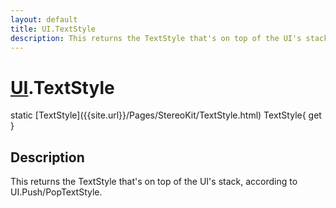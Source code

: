 ```yaml
---
layout: default
title: UI.TextStyle
description: This returns the TextStyle that's on top of the UI's stack, according to UI.Push/PopTextStyle.
---
```

# [UI]({{site.url}}/Pages/StereoKit/UI.html).TextStyle

<div class='signature' markdown='1'>
static [TextStyle]({{site.url}}/Pages/StereoKit/TextStyle.html) TextStyle{ get }
</div>

## Description
This returns the TextStyle that's on top of the UI's
stack, according to UI.Push/PopTextStyle.

